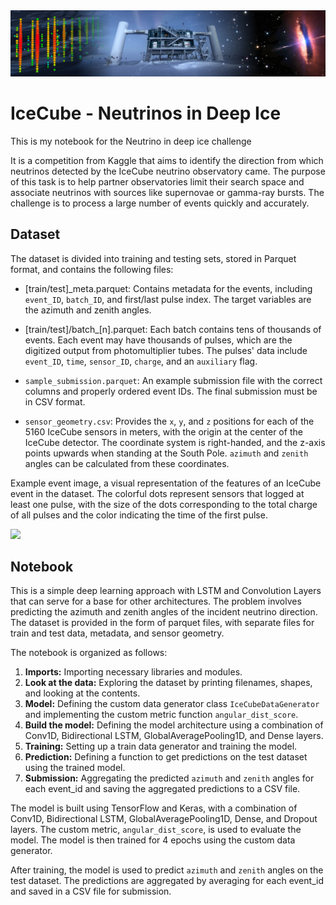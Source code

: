 <img src="src/header.png">

# IceCube - Neutrinos in Deep Ice

This is my notebook for the Neutrino in deep ice challenge

It is a competition from Kaggle that aims to identify the direction from which neutrinos detected by the IceCube neutrino observatory came. The purpose of this task is to help partner observatories limit their search space and associate neutrinos with sources like supernovae or gamma-ray bursts. The challenge is to process a large number of events quickly and accurately.

## Dataset


The dataset is divided into training and testing sets, stored in Parquet format, and contains the following files:

* [train/test]_meta.parquet: Contains metadata for the events, including `event_ID`, `batch_ID`, and first/last pulse index. The target variables are the azimuth and zenith angles.

* [train/test]/batch_[n].parquet: Each batch contains tens of thousands of events. Each event may have thousands of pulses, which are the digitized output from photomultiplier tubes. The pulses' data include `event_ID`, `time`, `sensor_ID`, `charge`, and an `auxiliary` flag.

* `sample_submission.parquet`: An example submission file with the correct columns and properly ordered event IDs. The final submission must be in CSV format.

* `sensor_geometry.csv`: Provides the `x`, `y`, and `z` positions for each of the 5160 IceCube sensors in meters, with the origin at the center of the IceCube detector. The coordinate system is right-handed, and the z-axis points upwards when standing at the South Pole. `azimuth` and `zenith` angles can be calculated from these coordinates.

Example event image, a visual representation of the features of an IceCube event in the dataset. 
The colorful dots represent sensors that logged at least one pulse, with the size of the dots corresponding to the total charge of all pulses and the color indicating the time of the first pulse.

<img src="https://www.googleapis.com/download/storage/v1/b/kaggle-forum-message-attachments/o/inbox%2F1132983%2F6891ec67d9d40315637b1b292c3a486b%2FExample_event.png?generation=1666631264548536&alt=media">

## Notebook

This is a simple deep learning approach with LSTM and Convolution Layers that can serve for a base for other architectures. The problem involves predicting the azimuth and zenith angles of the incident neutrino direction. The dataset is provided in the form of parquet files, with separate files for train and test data, metadata, and sensor geometry.

The notebook is organized as follows:

1. **Imports:** Importing necessary libraries and modules.
2. **Look at the data:** Exploring the dataset by printing filenames, shapes, and looking at the contents.
3. **Model:** Defining the custom data generator class `IceCubeDataGenerator` and implementing the custom metric function `angular_dist_score`.
4. **Build the model:** Defining the model architecture using a combination of Conv1D, Bidirectional LSTM, GlobalAveragePooling1D, and Dense layers.
5. **Training:** Setting up a train data generator and training the model.
6. **Prediction:** Defining a function to get predictions on the test dataset using the trained model.
7. **Submission:** Aggregating the predicted `azimuth` and `zenith` angles for each event_id and saving the aggregated predictions to a CSV file.

The model is built using TensorFlow and Keras, with a combination of Conv1D, Bidirectional LSTM, GlobalAveragePooling1D, Dense, and Dropout layers. The custom metric, `angular_dist_score`, is used to evaluate the model. The model is then trained for 4 epochs using the custom data generator.

After training, the model is used to predict `azimuth` and `zenith` angles on the test dataset. The predictions are aggregated by averaging for each event_id and saved in a CSV file for submission.